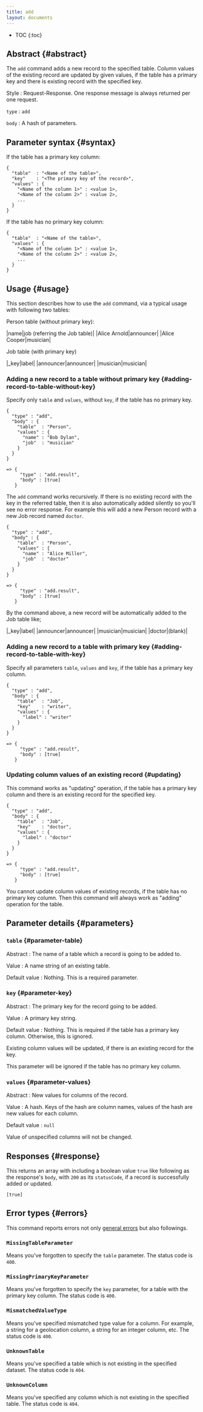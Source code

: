 ```yaml
---
title: add
layout: documents
---
```


* TOC
{:toc}

## Abstract {#abstract}

The `add` command adds a new record to the specified table. Column values of the existing record are updated by given values, if the table has a primary key and there is existing record with the specified key.

Style
: Request-Response. One response message is always returned per one request.

`type`
: `add`

`body`
: A hash of parameters.

## Parameter syntax {#syntax}

If the table has a primary key column:

    {
      "table"  : "<Name of the table>",
      "key"    : "<The primary key of the record>",
      "values" : {
        "<Name of the column 1>" : <value 1>,
        "<Name of the column 2>" : <value 2>,
        ...
      }
    }

If the table has no primary key column:

    {
      "table"  : "<Name of the table>",
      "values" : {
        "<Name of the column 1>" : <value 1>,
        "<Name of the column 2>" : <value 2>,
        ...
      }
    }

## Usage {#usage}

This section describes how to use the `add` command, via a typical usage with following two tables:

Person table (without primary key):

|name|job (referring the Job table)|
|Alice Arnold|announcer|
|Alice Cooper|musician|

Job table (with primary key)

|_key|label|
|announcer|announcer|
|musician|musician|


### Adding a new record to a table without primary key {#adding-record-to-table-without-key}

Specify only `table` and `values`, without `key`, if the table has no primary key.

    {
      "type" : "add",
      "body" : {
        "table"  : "Person",
        "values" : {
          "name" : "Bob Dylan",
          "job"  : "musician"
        }
      }
    }
    
    => {
         "type" : "add.result",
         "body" : [true]
       }

The `add` command works recursively. If there is no existing record with the key in the referred table, then it is also automatically added silently so you'll see no error response. For example this will add a new Person record with a new Job record named `doctor`.

    {
      "type" : "add",
      "body" : {
        "table"  : "Person",
        "values" : {
          "name" : "Alice Miller",
          "job"  : "doctor"
        }
      }
    }
    
    => {
         "type" : "add.result",
         "body" : [true]
       }

By the command above, a new record will be automatically added to the Job table like;

|_key|label|
|announcer|announcer|
|musician|musician|
|doctor|(blank)|


### Adding a new record to a table with primary key {#adding-record-to-table-with-key}

Specify all parameters `table`, `values` and `key`, if the table has a primary key column.

    {
      "type" : "add",
      "body" : {
        "table"  : "Job",
        "key"    : "writer",
        "values" : {
          "label" : "writer"
        }
      }
    }
    
    => {
         "type" : "add.result",
         "body" : [true]
       }

### Updating column values of an existing record {#updating}

This command works as "updating" operation, if the table has a primary key column and there is an existing record for the specified key.

    {
      "type" : "add",
      "body" : {
        "table"  : "Job",
        "key"    : "doctor",
        "values" : {
          "label" : "doctor"
        }
      }
    }
    
    => {
         "type" : "add.result",
         "body" : [true]
       }


You cannot update column values of existing records, if the table has no primary key column. Then this command will always work as "adding" operation for the table.


## Parameter details {#parameters}

### `table` {#parameter-table}

Abstract
: The name of a table which a record is going to be added to.

Value
: A name string of an existing table.

Default value
: Nothing. This is a required parameter.

### `key` {#parameter-key}

Abstract
: The primary key for the record going to be added.

Value
: A primary key string.

Default value
: Nothing. This is required if the table has a primary key column. Otherwise, this is ignored.

Existing column values will be updated, if there is an existing record for the key.

This parameter will be ignored if the table has no primary key column.

### `values` {#parameter-values}

Abstract
: New values for columns of the record.

Value
: A hash. Keys of the hash are column names, values of the hash are new values for each column.

Default value
: `null`

Value of unspecified columns will not be changed.


## Responses {#response}

This returns an array with including a boolean value `true` like following as the response's `body`, with `200` as its `statusCode`, if a record is successfully added or updated.

    [true]

## Error types {#errors}

This command reports errors not only [general errors](/reference/message/#error) but also followings.

### `MissingTableParameter`

Means you've forgotten to specify the `table` parameter. The status code is `400`.

### `MissingPrimaryKeyParameter`

Means you've forgotten to specify the `key` parameter, for a table with the primary key column. The status code is `400`.

### `MismatchedValueType`

Means you've specified mismatched type value for a column. For example, a string for a geolocation column, a string for an integer column, etc. The status code is `400`.

### `UnknownTable`

Means you've specified a table which is not existing in the specified dataset. The status code is `404`.

### `UnknownColumn`

Means you've specified any column which is not existing in the specified table. The status code is `404`.

